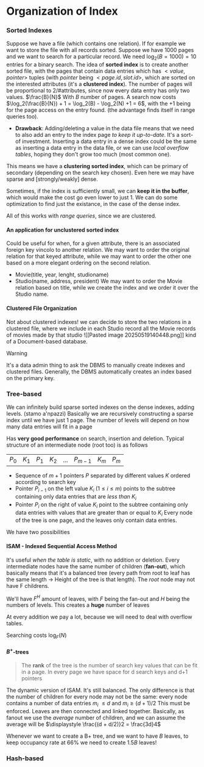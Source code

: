 # Organization of Index
### Sorted Indexes
Suppose we have a file (which contains one relation). If for example we want to store the file with all records sorted. Suppose we have 1000 pages and we want to search for a particular record. We need $\log_2(B = 1000) = 10$ entries for a binary search. 
The idea of **sorted index** is to create another sorted file, with the pages that contain data entries which has $<value, pointer>$ tuples (with $pointer$ being $<page.id, slot.id>$, which are sorted on the interested attributes (it's a **clustered index**). The number of pages will be proportional to $2/ \text{\# attributes}$, since now every data entry has only two values. $\frac{B}{N}$ With $B$ number of pages.
A search now costs $\log_2(\frac{B}{N}) + 1 = \log_2(B) - \log_2(N) +1 = 6$, with the $+1$ being for the page access on the entry found. (the advantage finds itself in range queries too).
- **Drawback**: Adding/deleting a value in the data file means that we need to also add an entry to the index page *to keep it up-to-date*. It's a sort-of investment. Inserting a data entry in a dense index could be the same as inserting a data entry in the data file, or we can use *local overflow tables*, hoping they don't grow too much (most common one).

This means we have a **clustering sorted index**, which can be primary of secondary (depending on the search key chosen). Even here we may have sparse and \[strongly/weakly] dense.

Sometimes, if the index is sufficiently small, we can **keep it in the buffer**, which would make the cost go even lower to just 1.
We can do some optimization to find just the existance, in the case of the dense index.

All of this works with *range queries*, since we are clustered.

#### An application for unclustered sorted index
Could be useful for when, for a given attribute, there is an associated foreign key vincolo to another relation. We may want to order the original relation for that keyed attribute, while we may want to order the other one based on a more elegant ordering on the second relation.
- Movie(title, year, lenght, studioname)
- Studio(name, address, president)
We may want to order the Movie relation based on title, while we create the index and we order it over the Studio name.
#### Clustered File Organization
Not about clustered indexes!
we can decide to store the two relations in a clustered file, where we include in each Studio record all the Movie records of movies made by that studio
![[Pasted image 20250519140448.png]]
kind of a Document-based database.
> [!WARNING]
> It's a data admin thing to ask the DBMS to manually create indexes and clustered files. Generally, the DBMS automatically creates an index based on the primary key.


### Tree-based
We can infinitely build sparse sorted indexes on the dense indexes, adding levels. (stamo a'npazzì) Basically we are recursively constructing a sparse index until we have just 1 page.
The number of levels will depend on how many data entries will fit in a page

Has **very good performance** on search, insertion and deletion.
Typical structure of an intermediate node (root too) is as follows

|       |       |       |       |     |           |       |       |
| ----- | ----- | ----- | ----- | --- | --------- | ----- | ----- |
| $P_0$ | $K_1$ | $P_1$ | $K_2$ | ... | $P_{m-1}$ | $K_m$ | $P_m$ |
- Sequence of $m+1$ pointers $P$ separated by different values $K$ ordered according to search key
- Pointer $P_{i-1}$ on the left value $K_i$ ($1 \le i \le m$) points to the subtree containing only data entries that are *less than* $K_i$
- Pointer $P_i$ on the right of value $K_i$ point to the subtree containing only data entries with values that are greater than or equal to $K_i$
Every node of the tree is one page, and the leaves only contain data entries.

We have two possibilities
#### ISAM - Indexed Sequential Access Method
It's useful *when the table is static*, with no addition or deletion. Every intermediate nodes have the same number of children (**fan-out**), which basically means that it's a balanced tree (every path from root to leaf has the same length -> Height of the tree is that length).
The *root* node may not have F childrens.

We'll have $F^H$ amount of leaves, with $F$ being the fan-out and $H$ being the numbers of levels. This creates a **huge** number of leaves

At every addition we pay a lot, because we will need to deal with overflow tables.

Searching costs $\log_F(N)$
#### $B^+$-trees
>The **rank** of the tree is the number of search key values that can be fit in a page. In every page we have space for d search keys and d+1 pointers

The dynamic version of ISAM. It's still balanced. The only difference is that the number of children for every node may not be the same: every node contains a number of data entries $m_i$  $\le d$ and $m_i \ge (d+1)/2$ 
This must be enforced. Leaves are then connected and linked together.
Basically, as fanout we use the *average* number of children, and we can assume the average will be $\displaystyle \frac{(d + d/2)}2 =  \frac{3d}4$


Whenever we want to create a B+ tree, and we want to have $B$ leaves, to keep occupancy rate at 66% we need to create $1.5B$ leaves!
### Hash-based

